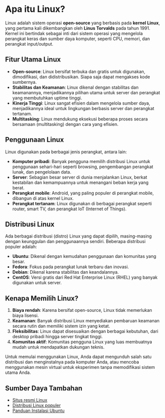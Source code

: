    # Apa itu Linux?

Linux adalah sistem operasi **open-source** yang berbasis pada **kernel Linux**, yang pertama kali dikembangkan oleh **Linus Torvalds** pada tahun 1991. Kernel ini bertindak sebagai inti dari sistem operasi yang mengelola perangkat keras dan sumber daya komputer, seperti CPU, memori, dan perangkat input/output.

## Fitur Utama Linux

- **Open-source**: Linux bersifat terbuka dan gratis untuk digunakan, dimodifikasi, dan didistribusikan. Siapa saja dapat mengakses kode sumbernya.
- **Stabilitas dan Keamanan**: Linux dikenal dengan stabilitas dan keamanannya, menjadikannya pilihan utama untuk server dan perangkat yang membutuhkan uptime tinggi.
- **Kinerja Tinggi**: Linux sangat efisien dalam mengelola sumber daya, menjadikannya ideal untuk lingkungan berbasis server dan perangkat tertanam.
- **Multitasking**: Linux mendukung eksekusi beberapa proses secara bersamaan (multitasking) dengan cara yang efisien.
  
## Penggunaan Linux

Linux digunakan pada berbagai jenis perangkat, antara lain:

- **Komputer pribadi**: Banyak pengguna memilih distribusi Linux untuk penggunaan sehari-hari seperti browsing, pengembangan perangkat lunak, dan pengelolaan data.
- **Server**: Sebagian besar server di dunia menjalankan Linux, berkat kestabilan dan kemampuannya untuk menangani beban kerja yang berat.
- **Perangkat mobile**: Android, yang paling populer di perangkat mobile, dibangun di atas kernel Linux.
- **Perangkat tertanam**: Linux digunakan di berbagai perangkat seperti router, smart TV, dan perangkat IoT (Internet of Things).

## Distribusi Linux

Ada berbagai distribusi (distro) Linux yang dapat dipilih, masing-masing dengan keunggulan dan penggunaannya sendiri. Beberapa distribusi populer adalah:

- **Ubuntu**: Dikenal dengan kemudahan penggunaan dan komunitas yang besar.
- **Fedora**: Fokus pada perangkat lunak terbaru dan inovasi.
- **Debian**: Dikenal karena stabilitas dan keandalannya.
- **CentOS**: Versi gratis dari Red Hat Enterprise Linux (RHEL) yang banyak digunakan untuk server.

## Kenapa Memilih Linux?

1. **Biaya rendah**: Karena bersifat open-source, Linux tidak memerlukan biaya lisensi.
2. **Keamanan**: Banyak distribusi Linux menyediakan pembaruan keamanan secara rutin dan memiliki sistem izin yang ketat.
3. **Fleksibilitas**: Linux dapat disesuaikan dengan berbagai kebutuhan, dari desktop pribadi hingga server tingkat tinggi.
4. **Komunitas aktif**: Komunitas pengguna Linux yang luas membuatnya mudah untuk mendapatkan dukungan teknis.

Untuk memulai menggunakan Linux, Anda dapat mengunduh salah satu distribusi dan menginstalnya pada komputer Anda, atau mencoba menggunakan mesin virtual untuk eksperimen tanpa memodifikasi sistem utama Anda.

## Sumber Daya Tambahan

- [Situs resmi Linux](https://www.kernel.org/)
- [Distribusi Linux populer](https://distrowatch.com/)
- [Panduan Instalasi Ubuntu](https://ubuntu.com/tutorials)

